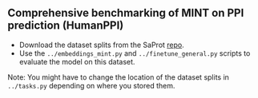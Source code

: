 ## Comprehensive benchmarking of MINT on PPI prediction (HumanPPI)

* Download the dataset splits from the SaProt [repo](https://github.com/westlake-repl/SaProt). 
* Use the `../embeddings_mint.py` and `../finetune_general.py` scripts to evaluate the model on this dataset. 

Note: You might have to change the location of the dataset splits in `../tasks.py` depending on where you stored them. 
